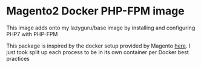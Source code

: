 # Magento2 Docker PHP-FPM image

This image adds onto my lazyguru/base image by installing and configuring PHP7 with PHP-FPM
 
This package is inspired by the docker setup provided by Magento [here](https://github.com/magento/magento2-docker).  I just took split up 
each process to be in its own container per Docker best practices
